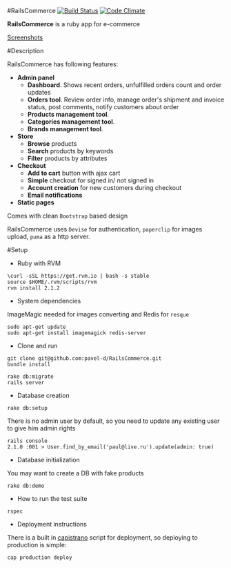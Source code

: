 #RailsCommerce [![Build Status](https://travis-ci.org/pavel-d/RailsCommerce.png?branch=master)](https://travis-ci.org/pavel-d/RailsCommerce) [![Code Climate](https://codeclimate.com/github/pavel-d/RailsCommerce.png)](https://codeclimate.com/github/pavel-d/RailsCommerce)

**RailsCommerce** is a ruby app for e-commerce


[Screenshots](https://github.com/pavel-d/RailsCommerce/wiki/Screenshots)

#Description

RailsCommerce has following features:

- **Admin panel**
  - **Dashboard**. Shows recent orders, unfulfilled orders count and order updates
  - **Orders tool**. Review order info, manage order's shipment and invoice status, post comments, notify customers about order
  - **Products management tool**. 
  - **Categories management tool**.
  - **Brands management tool**.
- **Store**
  - **Browse** products
  - **Search** products by keywords
  - **Filter** products by attributes
- **Checkout**
  - **Add to cart** button with ajax cart
  - **Simple** checkout for signed in/ not signed in
  - **Account creation** for new customers during checkout
  - **Email notifications**
- **Static pages**

Comes with clean `Bootstrap` based design

RailsCommerce uses `Devise` for authentication, `paperclip` for images upload, `puma` as a http server.

#Setup


* Ruby with RVM

```
\curl -sSL https://get.rvm.io | bash -s stable
source $HOME/.rvm/scripts/rvm
rvm install 2.1.2
```

* System dependencies

ImageMagic needed for images converting and Redis for `resque`
```
sudo apt-get update
sudo apt-get install imagemagick redis-server
```

* Clone and run
```
git clone git@github.com:pavel-d/RailsCommerce.git
bundle install

rake db:migrate
rails server
```



* Database creation

```
rake db:setup
```

There is no admin user by default, so you need to update any existing user to give him admin rights

```
rails console
2.1.0 :001 > User.find_by_email('paul@live.ru').update(admin: true)
```

* Database initialization

You may want to create a DB with fake products
```
rake db:demo
```

* How to run the test suite

```
rspec
```

* Deployment instructions

There is a built in [capistrano](https://github.com/pavel-d/RailsCommerce/blob/master/config/deploy.rb) script for deployment, so deploying to production is simple:

```
cap production deploy
```




